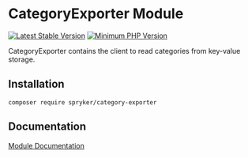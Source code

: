 # CategoryExporter Module
[![Latest Stable Version](https://poser.pugx.org/spryker/category-exporter/v/stable.svg)](https://packagist.org/packages/spryker/category-exporter)
[![Minimum PHP Version](https://img.shields.io/badge/php-%3E%3D%207.4-8892BF.svg)](https://php.net/)

CategoryExporter contains the client to read categories from key-value storage.

## Installation

```
composer require spryker/category-exporter
```

## Documentation

[Module Documentation](https://academy.spryker.com/developing_with_spryker/module_guide/modules.html)
